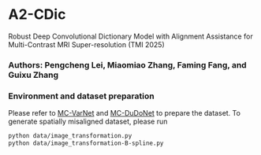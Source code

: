 # A2-CDic
Robust Deep Convolutional Dictionary Model with Alignment Assistance for Multi-Contrast MRI Super-resolution (TMI 2025)

### Authors: Pengcheng Lei, Miaomiao Zhang, Faming Fang, and Guixu Zhang

### Environment and dataset preparation
Please refer to [MC-VarNet](https://github.com/lpcccc-cv/MC-VarNet) and [MC-DuDoNet](https://github.com/lpcccc-cv/MC-DuDoNet)  to prepare the dataset.
To generate spatially misaligned dataset, please run
```bash
python data/image_transformation.py
python data/image_transformation-B-spline.py
```
